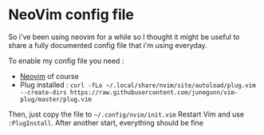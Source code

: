 # NeoVim config file

So i've been using neovim for a while so I thought it might be useful to share a fully documented config file that i'm using everyday.

To enable my config file you need :
- [Neovim](https://github.com/neovim/neovim) of course
- Plug installed : `curl -fLo ~/.local/share/nvim/site/autoload/plug.vim --create-dirs https://raw.githubusercontent.com/junegunn/vim-plug/master/plug.vim`

Then, just copy the file to `~/.config/nvim/init.vim`
Restart Vim and use `:PlugInstall`. After another start, everything should be fine
